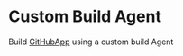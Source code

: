 # Custom Build Agent

Build [GitHubApp](https://github.com/ARambazamba/GitHubApp) using a custom build Agent
